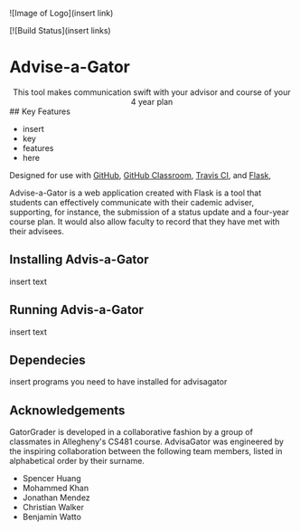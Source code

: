 ![Image of Logo](insert link)

[![Build Status](insert links)

# Advise-a-Gator
<center> This tool makes communication swift with your advisor and course of your 4 year plan </center>
## Key Features

* insert
* key 
* features
* here

Designed for use with [GitHub](https://github.com/), [GitHub
Classroom](https://classroom.github.com/), [Travis CI](https://travis-ci.com/),
and [Flask](http://flask.pocoo.org/),

Advise-a-Gator is a web application created with Flask is a tool that students can effectively communicate with their cademic adviser, supporting, for instance, the submission of a status update and a four-year course plan. It would also allow faculty to record that they have met with their advisees.


## Installing Advis-a-Gator
insert text


## Running Advis-a-Gator
insert text


## Dependecies
insert programs you need to have installed for advisagator

## Acknowledgements

GatorGrader is developed in a collaborative fashion by a group of classmates in Allegheny's CS481 course. AdvisaGator was
engineered by the inspiring collaboration between the following team members,
listed in alphabetical order by their surname.

- Spencer Huang
- Mohammed Khan
- Jonathan Mendez
- Christian Walker
- Benjamin Watto


